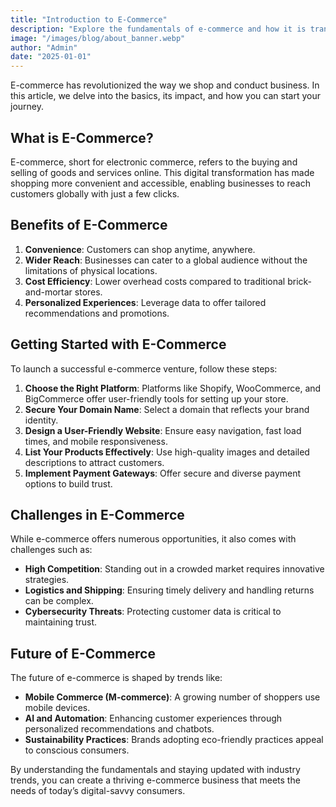 ```yaml
---
title: "Introduction to E-Commerce"
description: "Explore the fundamentals of e-commerce and how it is transforming the retail industry."
image: "/images/blog/about_banner.webp"
author: "Admin"
date: "2025-01-01"
---
```


E-commerce has revolutionized the way we shop and conduct business. In this article, we delve into the basics, its impact, and how you can start your journey.

## What is E-Commerce?

E-commerce, short for electronic commerce, refers to the buying and selling of goods and services online. This digital transformation has made shopping more convenient and accessible, enabling businesses to reach customers globally with just a few clicks.

## Benefits of E-Commerce

1. **Convenience**: Customers can shop anytime, anywhere.
2. **Wider Reach**: Businesses can cater to a global audience without the limitations of physical locations.
3. **Cost Efficiency**: Lower overhead costs compared to traditional brick-and-mortar stores.
4. **Personalized Experiences**: Leverage data to offer tailored recommendations and promotions.

## Getting Started with E-Commerce

To launch a successful e-commerce venture, follow these steps:

1. **Choose the Right Platform**: Platforms like Shopify, WooCommerce, and BigCommerce offer user-friendly tools for setting up your store.
2. **Secure Your Domain Name**: Select a domain that reflects your brand identity.
3. **Design a User-Friendly Website**: Ensure easy navigation, fast load times, and mobile responsiveness.
4. **List Your Products Effectively**: Use high-quality images and detailed descriptions to attract customers.
5. **Implement Payment Gateways**: Offer secure and diverse payment options to build trust.

## Challenges in E-Commerce

While e-commerce offers numerous opportunities, it also comes with challenges such as:

-   **High Competition**: Standing out in a crowded market requires innovative strategies.
-   **Logistics and Shipping**: Ensuring timely delivery and handling returns can be complex.
-   **Cybersecurity Threats**: Protecting customer data is critical to maintaining trust.

## Future of E-Commerce

The future of e-commerce is shaped by trends like:

-   **Mobile Commerce (M-commerce)**: A growing number of shoppers use mobile devices.
-   **AI and Automation**: Enhancing customer experiences through personalized recommendations and chatbots.
-   **Sustainability Practices**: Brands adopting eco-friendly practices appeal to conscious consumers.

By understanding the fundamentals and staying updated with industry trends, you can create a thriving e-commerce business that meets the needs of today’s digital-savvy consumers.
